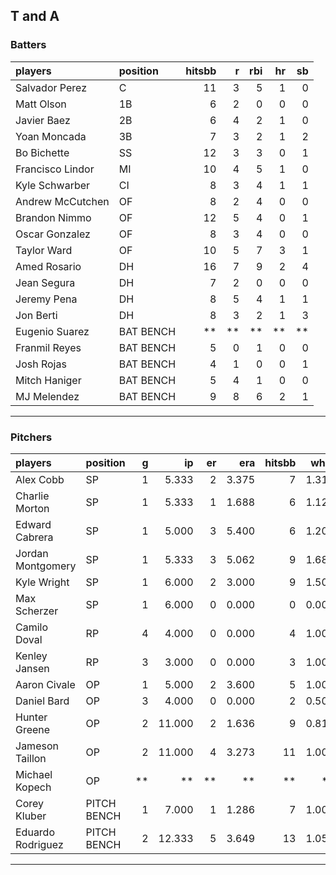 ## T and A

### Batters

 
|players          |position  | hitsbb|  r| rbi| hr| sb| 
|:----------------|:---------|------:|--:|---:|--:|--:| 
|Salvador Perez   |C         |     11|  3|   5|  1|  0| 
|Matt Olson       |1B        |      6|  2|   0|  0|  0| 
|Javier Baez      |2B        |      6|  4|   2|  1|  0| 
|Yoan Moncada     |3B        |      7|  3|   2|  1|  2| 
|Bo Bichette      |SS        |     12|  3|   3|  0|  1| 
|Francisco Lindor |MI        |     10|  4|   5|  1|  0| 
|Kyle Schwarber   |CI        |      8|  3|   4|  1|  1| 
|Andrew McCutchen |OF        |      8|  2|   4|  0|  0| 
|Brandon Nimmo    |OF        |     12|  5|   4|  0|  1| 
|Oscar Gonzalez   |OF        |      8|  3|   4|  0|  0| 
|Taylor Ward      |OF        |     10|  5|   7|  3|  1| 
|Amed Rosario     |DH        |     16|  7|   9|  2|  4| 
|Jean Segura      |DH        |      7|  2|   0|  0|  0| 
|Jeremy Pena      |DH        |      8|  5|   4|  1|  1| 
|Jon Berti        |DH        |      8|  3|   2|  1|  3| 
|Eugenio Suarez   |BAT BENCH |     **| **|  **| **| **| 
|Franmil Reyes    |BAT BENCH |      5|  0|   1|  0|  0| 
|Josh Rojas       |BAT BENCH |      4|  1|   0|  0|  1| 
|Mitch Haniger    |BAT BENCH |      5|  4|   1|  0|  0| 
|MJ Melendez      |BAT BENCH |      9|  8|   6|  2|  1| 

* * *

### Pitchers

 
|players           |position    |  g|     ip| er|   era| hitsbb|  whip| so|  w| sv| 
|:-----------------|:-----------|--:|------:|--:|-----:|------:|-----:|--:|--:|--:| 
|Alex Cobb         |SP          |  1|  5.333|  2| 3.375|      7| 1.312|  3|  0|  0| 
|Charlie Morton    |SP          |  1|  5.333|  1| 1.688|      6| 1.125|  9|  1|  0| 
|Edward Cabrera    |SP          |  1|  5.000|  3| 5.400|      6| 1.200|  4|  1|  0| 
|Jordan Montgomery |SP          |  1|  5.333|  3| 5.062|      9| 1.688|  9|  0|  0| 
|Kyle Wright       |SP          |  1|  6.000|  2| 3.000|      9| 1.500|  7|  1|  0| 
|Max Scherzer      |SP          |  1|  6.000|  0| 0.000|      0| 0.000|  9|  1|  0| 
|Camilo Doval      |RP          |  4|  4.000|  0| 0.000|      4| 1.000|  5|  1|  2| 
|Kenley Jansen     |RP          |  3|  3.000|  0| 0.000|      3| 1.000|  4|  0|  3| 
|Aaron Civale      |OP          |  1|  5.000|  2| 3.600|      5| 1.000|  2|  0|  0| 
|Daniel Bard       |OP          |  3|  4.000|  0| 0.000|      2| 0.500|  5|  1|  2| 
|Hunter Greene     |OP          |  2| 11.000|  2| 1.636|      9| 0.818| 19|  0|  0| 
|Jameson Taillon   |OP          |  2| 11.000|  4| 3.273|     11| 1.000| 12|  0|  0| 
|Michael Kopech    |OP          | **|     **| **|    **|     **|    **| **| **| **| 
|Corey Kluber      |PITCH BENCH |  1|  7.000|  1| 1.286|      7| 1.000|  2|  0|  0| 
|Eduardo Rodriguez |PITCH BENCH |  2| 12.333|  5| 3.649|     13| 1.054| 10|  1|  0| 


* * *


